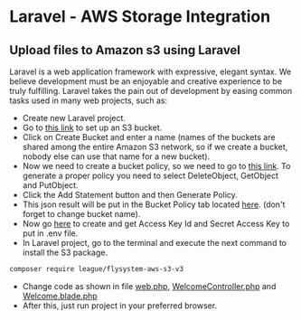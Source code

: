 
# Laravel - AWS Storage Integration
## Upload files to Amazon s3 using Laravel 

Laravel is a web application framework with expressive, elegant syntax. We believe development must be an enjoyable and creative experience to be truly fulfilling. Laravel takes the pain out of development by easing common tasks used in many web projects, such as:

- Create new Laravel project.
- Go to [this link](https://s3.console.aws.amazon.com/s3/home?region=ap-south-1) to set up an S3 bucket. 
- Click on Create Bucket and enter a name (names of the buckets are shared among the entire Amazon S3 network, so if we create a bucket, nobody else can use that name for a new bucket).
- Now we need to create a bucket policy, so we need to go to [this link](https://awspolicygen.s3.amazonaws.com/policygen.html). To generate a proper policy you need to select DeleteObject, GetObject and PutObject.
- Click the Add Statement button and then Generate Policy.
- This json result will be put in the Bucket Policy tab located [here](https://s3.console.aws.amazon.com/s3/buckets/laravel_aws/?region=ap-south-1&tab=permissions). (don't forget to change bucket name).
- Now go [here](https://console.aws.amazon.com/iam/home?region=ap-south-1#/security_credential) to create and get Access Key Id and Secret Access Key to put in .env file.
- In Laravel project, go to the terminal and execute the next command to install the S3 package.
```bash
composer require league/flysystem-aws-s3-v3
```
- Change code as shown in file [web.php](https://github.com/queensherainfotech/laravel_aws_storage/blob/master/routes/web.php),
[WelcomeController.php](https://github.com/queensherainfotech/laravel_aws_storage/blob/master/app/Http/Controllers/WelcomeController.php) 
 and [Welcome.blade.php](https://github.com/queensherainfotech/laravel_aws_storage/blob/master/resources/views/welcome.blade.php)
- After this, just run project in your preferred browser.
